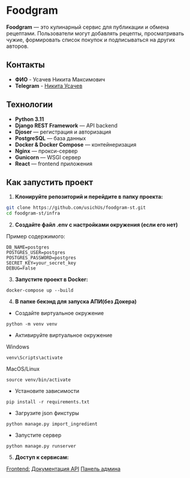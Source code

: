 # Foodgram

**Foodgram** — это кулинарный сервис для публикации и обмена рецептами. Пользователи могут добавлять рецепты, просматривать чужие, формировать список покупок и подписываться на других авторов.

## Контакты

- **ФИО** - Усачев Никита Максимович
- **Telegram** - [Никита Усачев](https://t.me/tokyo_simp)

## Технологии

- **Python 3.11**
- **Django REST Framework** — API backend
- **Djoser** — регистрация и авторизация
- **PostgreSQL** — база данных
- **Docker & Docker Compose** — контейнеризация
- **Nginx** — прокси-сервер
- **Gunicorn** — WSGI сервер
- **React** — frontend приложения

## Как запустить проект

1. **Клонируйте репозиторий и перейдите в папку проекта:**

```bash
git clone https://github.com/usichUs/foodgram-st.git
cd foodgram-st/infra
```

2. **Создайте файл .env с настройками окружения (если его нет)**

Пример содержимого:

```
DB_NAME=postgres
POSTGRES_USER=postgres
POSTGRES_PASSWORD=postgres
SECRET_KEY=your_secret_key
DEBUG=False
```

3. **Запустите проект в Docker:**

```
docker-compose up --build
```

4. **В папке бекэнд для запуска АПИ(без Докера)**

- Создайте виртуальное окружение

```
python -m venv venv
```

- Активируйте виртуальное окружение

Windows

```
venv\Scripts\activate
```

MacOS/Linux

```
source venv/bin/activate
```

- Установите зависимости

```
pip install -r requirements.txt
```

- Загрузите json фикстуры

```
python manage.py import_ingredient
```

- Запустите сервер

```
python manage.py runserver
```

5. **Доступ к сервисам:**

[Frontend:](http://localhost)
[Документация API](http://localhost/api/docs/)
[Панель админа](http://127.0.0.1:8000/admin)
